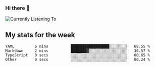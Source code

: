 ### Hi there 👋

![Currently Listening To](https://lastfm-recently-played.vercel.app/api?user=lynziee)

## My stats for the week
<!--START_SECTION:waka-->

```text
YAML         6 mins          █████████████████░░░░░░░░   68.55 %
Markdown     2 mins          ███████▓░░░░░░░░░░░░░░░░░   30.57 %
TypeScript   0 secs          ░░░░░░░░░░░░░░░░░░░░░░░░░   00.65 %
Other        0 secs          ░░░░░░░░░░░░░░░░░░░░░░░░░   00.24 %
```

<!--END_SECTION:waka-->
